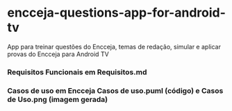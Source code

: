 # encceja-questions-app-for-android-tv
App para treinar questões do Encceja, temas de redação, simular e aplicar provas do Encceja para Android TV

### Requisitos Funcionais em Requisitos.md

### Casos de uso em Encceja Casos de uso.puml (código) e Casos de Uso.png (imagem gerada)

